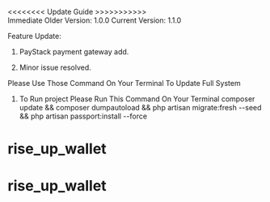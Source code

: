 <<<<<<<< Update Guide >>>>>>>>>>>  
Immediate Older Version: 1.0.0
Current Version: 1.1.0

Feature Update:
1. PayStack payment gateway add.

2. Minor issue resolved.

Please Use Those Command On Your Terminal To Update Full System
1. To Run project Please Run This Command On Your Terminal
    composer update && composer dumpautoload && php artisan migrate:fresh --seed && php artisan passport:install --force
 


# rise_up_wallet
# rise_up_wallet
